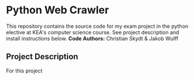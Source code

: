 # Python Web Crawler

This repository contains the source code for my exam project in the python elective at KEA's computer science course. See project description and install instructions below.
**Code Authors:** Christian Skydt & Jakob Wulff


## Project Description
For this project 
